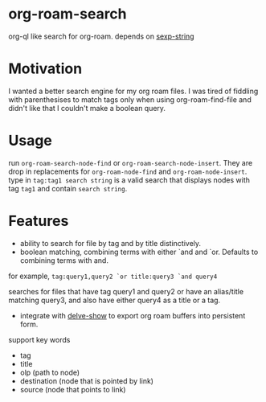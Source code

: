 # org-roam-search
org-ql like search for org-roam.
depends on [sexp-string](https://github.com/natask/sexp-string)

# Motivation
I wanted a better search engine for my org roam files. I was tired of fiddling with parenthesises to match tags only when using org-roam-find-file and didn't like that I couldn't make a boolean query. 

# Usage
run `org-roam-search-node-find` or `org-roam-search-node-insert`. They are drop in replacements for `org-roam-node-find` and `org-roam-node-insert`.
type in `tag:tag1 search string` is a valid search that displays nodes with tag `tag1` and contain `search string`.

# Features
- ability to search for file by tag and by title distinctively.
- boolean matching, combining terms with either \`and and \`or. Defaults to combining terms with and.

for example,
``tag:query1,query2 `or title:query3 `and query4``

searches for files that have tag query1 and query2 or have an alias/title matching query3, and also have either query4 as a title or a tag.

- integrate with [delve-show](https://github.com/natask/delve-show) to export org roam buffers into persistent form.
 
 support key words
- tag
- title
- olp (path to node)
- destination (node that is pointed by link)
- source (node that points to link) 
